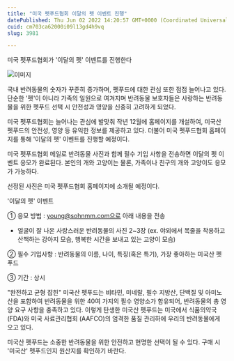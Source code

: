 ```yaml
---
title: "미국 펫푸드협회 이달의 펫 이벤트 진행"
datePublished: Thu Jun 02 2022 14:20:57 GMT+0000 (Coordinated Universal Time)
cuid: cm703ca62000i09l13gd4h9vq
slug: 3981

---
```



미국 펫푸드협회가 '이달의 펫' 이벤트를 진행한다

![이미지](https://cdn.hashnode.com/res/hashnode/image/upload/v1739254696764/af97db5e-d146-4d2e-b5e1-5ba3d25e432b.jpeg)

국내 반려동물의 숫자가 꾸준히 증가하며, 펫푸드에 대한 관심 또한 점점 늘어나고 있다. 단순한 '펫'이 아니라 가족의 일원으로 여겨지며 반려동물 보호자들은 사랑하는 반려동물을 위한 펫푸드 선택 시 안전성과 영양을 신중히 고려하게 되었다.

미국 펫푸드협회는 늘어나는 관심에 발맞춰 작년 12월에 홈페이지를 개설하여, 미국산 펫푸드의 안전성, 영양 등 유익한 정보를 제공하고 있다. 더불어 미국 펫푸드협회 홈페이지를 통해 '이달의 펫' 이벤트를 진행할 예정이다.

미국 펫푸드협회 메일로 반려동물 사진과 함께 필수 기입 사항을 전송하면 이달의 펫 이벤트 응모가 완료된다. 본인의 개와 고양이는 물론, 가족이나 친구의 개와 고양이도 응모가 가능하다.

선정된 사진은 미국 펫푸드협회 홈페이지에 소개될 예정이다.

'이달의 펫' 이벤트

① 응모 방법 : young@sohnmm.com으로 아래 내용을 전송

* 얼굴이 잘 나온 사랑스러운 반려동물의 사진 2~3장 (ex. 야외에서 목줄을 착용하고 산책하는 강아지 모습, 행복한 시간을 보내고 있는 고양이 모습)

② 필수 기입사항 : 반려동물의 이름, 나이, 특징(혹은 특기), 가장 좋아하는 미국산 펫푸드

③ 기간 : 상시

"완전하고 균형 잡힌" 미국산 펫푸드는 비타민, 미네랄, 필수 지방산, 단백질 및 아미노산을 포함하여 반려동물을 위한 40여 가지의 필수 영양소가 함유되어, 반려동물의 총 영양 요구 사항을 충족하고 있다. 이렇게 탄생한 미국산 펫푸드는 미국에서 식품의약국(FDA)와 미국 사료관리협회 (AAFCO)의 엄격한 품질 관리하에 우리의 반려동물에게 오고 있다.

미국산 펫푸드는 소중한 반려동물을 위한 안전하고 현명한 선택이 될 수 있다. 구매 시 '미국산' 펫푸드인지 원산지를 확인하기 바란다.